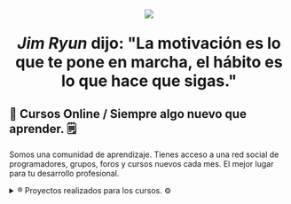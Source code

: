 <h1 align="center"><img src="https://www.azulschool.net/wp-content/uploads/2019/10/Azul-School-Logo-Oscuro.png" ><span><p> <cite>Jim Ryun</cite> dijo: "La motivación es lo que te pone en marcha, el hábito es lo que hace que sigas." </p></span> </h1>

 <div>
  <h2>📰 
Cursos Online / Siempre algo nuevo que aprender. 🗒️</h2>
 <p align-text="justify">Somos una comunidad de aprendizaje. Tienes acceso a una red social de programadores, grupos, foros y cursos nuevos cada mes. El mejor lugar para tu desarrollo profesional.</p>
 </div>


<details>
  <summary>®️ Proyectos realizados para los cursos. ⚙️</summary>

### 📲 Curso profesional de C++. 💻!!
- 🔄Proyecto 1. Traductor de fecha,
- ✖️Proyecto 2. Tablas de multiplicar, con menú.
- 📝Proyecto 3. Programa para calcular notas de alumnos.
- ➕Proyecto 4. Elabora una calculadora de matrices  Sumas y Restas.
- 💾Proyecto 5. Guardar datos de alumnos de una escuela.
- 🎥Proyecto 6. Proyecto Video Azul Web.
- 👥Proyecto 7. Sistema para guardar y buscar empleados en una empresa.
- 👩‍🏫Proyecto 8. Sistema para guardar información de maestros y sus materias.
- 🧮Proyecto 9. Calculadora.
### 📲 Curso profesional de HTML y CSS. 💻!!
- 🏵️P1.
- ✅P2
- 💱P3
- 📝P4
- 🗂️P5
</details>
